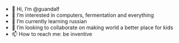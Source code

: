 - 👋 Hi, I’m @guandalf
- 👀 I’m interested in computers, fermentation and everything
- 🌱 I’m currently learning russian
- 💞️ I’m looking to collaborate on making world a better place for kids
- 📫 How to reach me: be inventive

<!---
guandalf/guandalf is a ✨ special ✨ repository because its `README.md` (this file) appears on your GitHub profile.
You can click the Preview link to take a look at your changes.
--->
